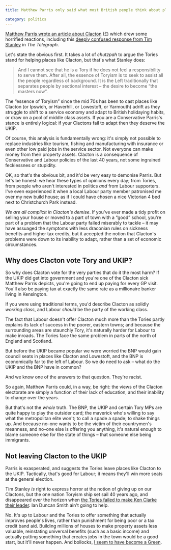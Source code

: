 ```yaml
---
title: Matthew Parris only said what most British people think about places like Clacton

category: politics
---
```


<a href="https://www.thetimes.co.uk/tto/opinion/columnists/article4198515.ece">Matthew Parris wrote an article about Clacton</a> (&pound;) which drew some horrified reactions, including this <a href="https://blogs.telegraph.co.uk/news/timstanley/100285407/dear-matthew-parris-if-the-tories-abandon-the-working-class-to-ukip-they-will-deserve-to-lose-2015/">deeply confused response from Tim Stanley</a> in <cite>The Telegraph</cite>.

Let's state the obvious first. It takes a lot of <i>chutzpah</i> to argue the Tories stand for helping places like Clacton, but that's what Stanley does:

> And I cannot see that he is a Tory if he does not feel a responsibility to serve them. After all, the essence of Toryism is to seek to assist all the people regardless of background. It is the Left traditionally that separates people by sectional interest &#8211; the desire to become &#8220;the masters now&#8221;.

The &#8220;essence of Toryism&#8221; since the mid 70s has been to cast places like Clacton (or Ipswich, or Haverhill, or Lowestoft, or Yarmouth) adrift as they struggle to shift to a service economy and adapt to British holidaying habits, or draw on a pool of middle class assets. If you are a Conservative Parris's stance is entirely logical: if your Clactons fail to adapt then they deserve the UKIP.

Of course, this analysis is fundamentally wrong: it's simply not possible to replace industries like tourism, fishing and manufacturing with insurance or even other low paid jobs in the service sector. Not everyone can make money from their property assets. Clacton is a consequence of Conservative and Labour policies of the last 40 years, not some ingrained fecklessnes or stupidity.

OK, so that's the obvious bit, and it'd be very easy to demonise Parris. But let's be honest: we hear these types of opinions every day; from Tories, from people who aren't interested in politics _and_ from Labour supporters. I've even experienced it when a local Labour party member patronised me over my new build house; as if I could have chosen a nice Victorian 4 bed next to Christchurch Park instead.

_We are all complicit in Clacton's demise_. If you've ever made a tidy profit on selling your house or moved to a part of town with a &#8220;good&#8221; school, you're part of a problem that the Labour party failed miserably to tackle &#8211; it may have assuaged the symptoms with less draconian rules on sickness benefits and higher tax credits, but it accepted the notion that Clacton's problems were down to its inability to adapt, rather than a set of economic circumstances.

## Why does Clacton vote Tory and UKIP?

So why does Clacton vote for the very parties that do it the most harm? If the UKIP did get into government and you're one of the Clacton sick Matthew Parris depicts, you're going to end up paying for every GP visit. You'll also be paying tax at exactly the same rate as a millionaire banker living in Kensington.

If you were using traditional terms, you'd describe Clacton as solidly <i>working class</i>, and Labour _should_ be the party of the working class.

The fact that Labour doesn't offer Clacton much more than the Tories partly explains its lack of success in the poorer, eastern towns; and because the surrounding areas are staunchly Tory, it's naturally harder for Labour to make inroads. The Tories face the same problem in parts of the north of England and Scotland.

But before the UKIP became popular we were worried the BNP would gain council seats in places like Clacton and Lowestoft, and the BNP is economically far to the left of Labour. So we do need to ask &#8211; what do the UKIP and the BNP have in common?

And we know one of the answers to that question. They're racist.

So again, Matthew Parris could, in a way, be right: the views of the Clacton electorate are simply a function of their lack of education, and their inability to change over the years.

But that's not the *whole* truth. The BNP, the UKIP and certain Tory MPs are quite happy to play the outsider card; the maverick who's willing to say what the metropolitan elite won't; to call a spade a spade; to shake things up. And because no&#8211;one wants to be the victim of their countrymen's meanness, and no&#8211;one else is offering you anything, it's natural enough to blame someone else for the state of things &#8211; that someone else being immigrants.

## Not leaving Clacton to the UKIP

Parris is exasperated, and suggests the Tories leave places like Clacton to the UKIP. Tactically, that's good for Labour; it means they'll win more seats at the general election.

Tim Stanley _is_ right to express horror at the notion of giving up on our Clactons, but the one nation Toryism ship set sail 40 years ago, and disappeared over the horizon when <a href="https://www.theguardian.com/politics/2014/jul/19/kenneth-clarke-views-no-10">the Tories failed to make Ken Clarke their leader</a>. Ian Duncan Smith ain't going to help.

No. It's up to Labour and the Tories to offer something that actually improves people's lives, rather than punishment for being poor or a tax credit band aid. Building millions of houses to make property assets less valuable, reinstating universal benefits (such as a basic income) and actually putting something that creates jobs in the town would be a good start, but it'll never happen. And bollocks, <a href="https://www.worldfinance.com/videos/unconditional-basic-income-green-partys-natalie-bennett-debates-its-merits-with-david-orrell-video">I seem to have become a Green</a>.
